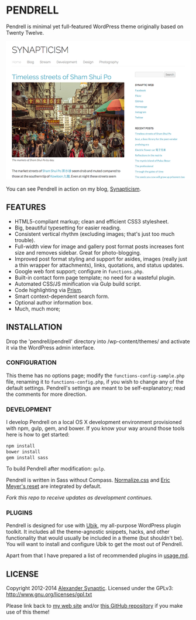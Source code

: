 # PENDRELL

Pendrell is minimal yet full-featured WordPress theme originally based on Twenty Twelve.

![Pendrell example screenshot](/pendrell/screenshot.png "Pendrell example screenshot")

You can see Pendrell in action on my blog, [Synapticism](http://synapticism.com).



## FEATURES

* HTML5-compliant markup; clean and efficient CSS3 stylesheet.
* Big, beautiful typesetting for easier reading.
* Consistent vertical rhythm (excluding images; that's just too much trouble).
* Full-width view for image and gallery post format posts increases font size and removes sidebar. Great for photo-blogging.
* Improved post format styling and support for asides, images (really just a thin wrapper for attachments), links, quotations, and status updates.
* Google web font support; configure in `functions.php`.
* Built-in contact form page template; no need for a wasteful plugin.
* Automated CSS/JS minification via Gulp build script.
* Code highlighting via [Prism](http://prismjs.com).
* Smart context-dependent search form.
* Optional author information box.
* Much, much more;



## INSTALLATION

Drop the 'pendrell/pendrell' directory into /wp-content/themes/ and activate it via the WordPress admin interface.

### CONFIGURATION

This theme has no options page; modify the `functions-config-sample.php` file, renaming it to `functions-config.php`, if you wish to change any of the default settings. Pendrell's settings are meant to be self-explanatory; read the comments for more direction.

### DEVELOPMENT

I develop Pendrell on a local OS X development environment provisioned with npm, gulp, gem, and bower. If you know your way around those tools here is how to get started:

```
npm install
bower install
gem install sass
```

To build Pendrell after modification: `gulp`.

Pendrell is written in Sass without Compass. [Normalize.css](https://necolas.github.io/normalize.css/) and [Eric Meyer's reset](http://meyerweb.com/eric/tools/css/reset/) are integrated by default.

*Fork this repo to receive updates as development continues.*

### PLUGINS

Pendrell is designed for use with [Ubik](https://github.com/synapticism/ubik), my all-purpose WordPress plugin toolkit. It includes all the theme-agnostic snippets, hacks, and other functionality that would usually be included in a theme (but shouldn't be). You will want to install and configure Ubik to get the most out of Pendrell.

Apart from that I have prepared a list of recommended plugins in [usage.md](/usage.md).



## LICENSE

Copyright 2012-2014 [Alexander Synaptic](http://alexandersynaptic.com). Licensed under the GPLv3: http://www.gnu.org/licenses/gpl.txt

Please link back to [my web site](http://synapticism.com) and/or [this GitHub repository](https://github.com/synapticism/pendrell) if you make use of this theme!
